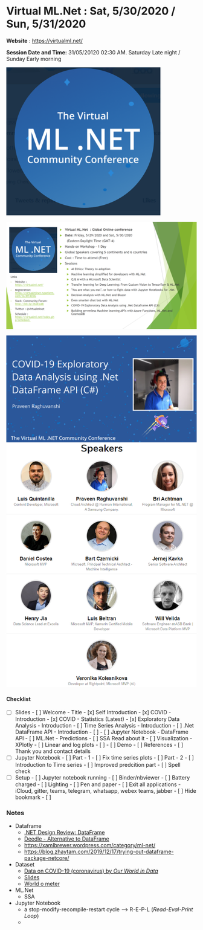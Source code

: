 # Virtual ML.Net  : Sat, 5/30/2020 / Sun, 5/31/2020

**Website** : https://virtualml.net/

**Session Date and Time:** 31/05/20120 02:30 AM. Saturday Late night /  Sunday Early morning

<img src=".\assets\virtualmlnet-banner.png" alt="VirtualML.Net banner" style="zoom: 80%;" />

![VirtualML.Net - Banner detailed](.\assets\virtualmlnet-banner-details.png)

<img src=".\assets\Praveen Raghuvanshi.png" alt="Event Banner - Praveen" style="zoom:80%;" />

<img src=".\assets\virtualmlnet-speakers.png" alt="Virtual ML.Net Speakers" style="zoom:80%;" />

#### Checklist

- [ ] Slides
		- [ ] Welcome - Title 
		- [x] Self Introduction
		- [x] COVID - Introduction
		- [x] COVID - Statistics (Latest)
		- [x] Exploratory Data Analysis - Introduction
		- [ ] Time Series Analysis - Introduction
		- [ ] .Net DataFrame API - Introduction
		  - [ ] 
		- [ ] Jupyter Notebook - DataFrame API
		- [ ] ML.Net - Predictions
		  - [ ] SSA Read about it
		- [ ] Visualization - XPlotly
		  - [ ] Linear and log plots
		  - [ ] 
		- [ ] Demo
		- [ ] References
		- [ ] Thank you and contact details
- [ ] Jupyter Notebook
		- [ ] Part - 1 
				- [ ] Fix time series plots
		- [ ] Part - 2
				- [ ] Introduction to Time series
				- [ ] Improved predcition part 
		- [ ] Spell check
 - [ ] Setup
		 - [ ] 	Jupyter notebook running
		 - [ ] 	Binder/nbviewer
		 - [ ] 	Battery charged
		 - [ ] 	Lighting
		 - [ ] 	Pen and paper
		 - [ ] 	Exit all applications - iCloud, gitter, teams, telegram, whatsapp, webex teams, jabber
		 - [ ] 	Hide bookmark
		 - [ ] 	

### Notes

- Dataframe
  - [.NET Design Review: DataFrame](https://www.youtube.com/watch?v=FAaw4uaYvgY)
  - [Deedle - Alternative to DataFrame](http://bluemountaincapital.github.io/Deedle/index.html)
  - https://xamlbrewer.wordpress.com/category/ml-net/
  - https://blog.zhaytam.com/2019/12/17/trying-out-dataframe-package-netcore/
- Dataset
  - [Data on COVID-19 (coronavirus) by *Our World in Data*](https://github.com/owid/covid-19-data/tree/master/public/data)
  - [Slides](https://slides.ourworldindata.org/2020_pandemic/2020_pandemic#/title-slide)
  - [World o meter](https://www.worldometers.info/coronavirus/#page-top)
- ML.Net
  - SSA
- Jupyter Notebook
  - a stop-modify-recompile-restart cycle --> R-E-P-L (*Read-Eval-Print Loop*)
  - 